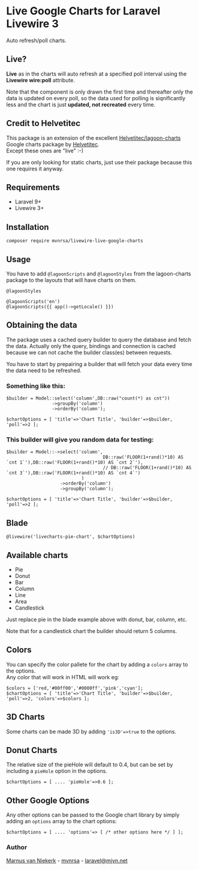 # Live Google Charts for Laravel Livewire 3
Auto refresh/poll charts.


## Live?
**Live** as in the charts will auto refresh at a specified poll interval using the **Livewire wire:poll** attribute.

Note that the component is only drawn the first time and thereafter only the data is updated on every poll, so the data used for polling is siqnificantly less and the chart is just **updated, not recreated** every time.

## Credit to Helvetitec
This package is an extension of the excellent [Helvetitec/lagoon-charts](https://github.com/Helvetitec/lagoon-charts) Google charts package by [Helvetitec](https://github.com/Helvetitec).  
Except these ones are "live" :-)

If you are only looking for static charts, just use their package because this one requires it anyway.

## Requirements

- Laravel 9+
- Livewire 3+

## Installation
```
composer require mvnrsa/livewire-live-google-charts
```

## Usage
You have to add `@lagoonScripts` and `@lagoonStyles` from the lagoon-charts package to the layouts that will have charts on them.
```
@lagoonStyles
```
```
@lagoonScripts('en')
@lagoonScripts({{ app()->getLocale() }})
```

## Obtaining the data
The package uses a cached query builder to query the database and fetch the data.  Actually only the query, bindings and connection is cached because we can not cache the builder class(es) between requests.

You have to start by prepairing a builder that will fetch your data every time the data need to be refreshed.

### Something like this:
```
$builder = Model::select('column',DB::raw("count(*) as cnt"))
                 ->groupBy('column')
                 ->orderBy('column');

$chartOptions = [ 'title'=>'Chart Title', 'builder'=>$builder, 'poll'=>2 ];
```

### This builder will give you random data for testing:
```
$builder = Model::->select('column',
                                    DB::raw('FLOOR(1+rand()*10) AS `cnt 1`'),DB::raw('FLOOR(1+rand()*10) AS `cnt 2`'),
                                    // DB::raw('FLOOR(1+rand()*10) AS `cnt 3`'),DB::raw('FLOOR(1+rand()*10) AS `cnt 4`')
                            )
                    ->orderBy('column')
                    ->groupBy('column');

$chartOptions = [ 'title'=>'Chart Title', 'builder'=>$builder, 'poll'=>2 ];
```

## Blade
```
@livewire('livecharts-pie-chart', $chartOptions)
```

## Available charts
- Pie
- Donut
- Bar
- Column
- Line
- Area
- Candlestick

Just replace pie in the blade example above with donut, bar, column, etc.

Note that for a candlestick chart the builder should return 5 columns.

## Colors
You can specify the color pallete for the chart by adding a `colors` array to the options.  
Any color that will work in HTML will work eg:
```
$colors = ['red,'#00ff00','#0000ff','pink','cyan'];
$chartOptions = [ 'title'=>'Chart Title', 'builder'=>$builder, 'poll'=>2, 'colors'=>$colors ];
```

## 3D Charts

Some charts can be made 3D by adding `'is3D'=>true` to the options.

## Donut Charts

The relative size of the pieHole will default to 0.4, but can be set by including a `pieHole` option in the options.
```
$chartOptions = [ .... 'pieHole'=>0.6 ];
```

## Other Google Options
Any other options can be passed to the Google chart library by simply adding an `options` array to the chart options:
```
$chartOptions = [ .... 'options'=> [ /* other options here */ ] ];

```

### Author

[Marnus van Niekerk](https://github.com/mvnrsa) - [mvnrsa](https://github.com/mvnrsa) - [laravel@mjvn.net](mailto:laravel@mjvn.net)
